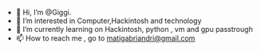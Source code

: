 - 👋 Hi, I’m @Giggi.
- 👀 I’m interested in Computer,Hackintosh and technology
- 🌱 I’m currently learning on Hackintosh, python , vm and gpu passtrough
- 📫 How to reach me , go to matigabriandri@gmail.com

<!---
Andry-lab/Andry-lab is a ✨ special ✨ repository because its `README.md` (this file) appears on your GitHub profile.
You can click the Preview link to take a look at your changes.
--->
